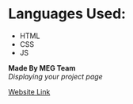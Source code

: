 # Languages Used:
* HTML
* CSS
* JS

**Made By MEG Team** <br>
*Displaying your project page*

[Website Link](https://megteam.github.io/Pizzas/)
